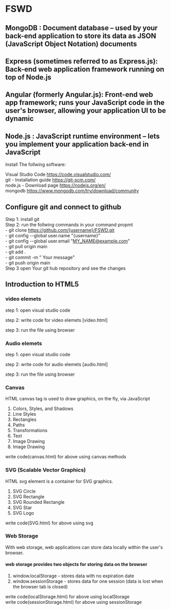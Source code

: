 
# FSWD

## MongoDB : Document database – used by your back-end application to store its data as JSON (JavaScript Object Notation) documents
## Express (sometimes referred to as Express.js): Back-end web application framework running on top of Node.js
## Angular (formerly Angular.js): Front-end web app framework; runs your JavaScript code in the user's browser, allowing your application UI to be dynamic
## Node.js : JavaScript runtime environment – lets you implement your application back-end in JavaScript

Install The follwing software: <br/>

Visual Studio Code https://code.visualstudio.com/ <br>
git - Installation guide https://git-scm.com/ <br/>
node.js - Download page https://nodejs.org/en/ <br/>
mongodb https://www.mongodb.com/try/download/community <br/>

## Configure git and connect to github
Step 1: install git <br>
Step 2: run the follwing commands in your command propmt<br>
       - git clone https://github.com/{username}/FSWD.git <br>
       - git config --global user.name "{username}" <br>
       - git config --global user.email "MY_NAME@example.com" <br>
       - git pull origin main <br>
       - git add . <br>
       - git commit -m " Your message" <br>
       - git push origin main<br>
Step 3 open Your git hub repository and see the changes


## Introduction to HTML5 
### video elemets

step 1: open visual studio code <br> 

step 2: write code for video elemets  [video.html] <br>

step 3: run the file using browser <br>

### Audio elemets

step 1: open visual studio code <br> 

step 2: write code for audio elemets  [audio.html] <br>

step 3: run the file using browser <br>

### Canvas

HTML canvas tag is used to draw graphics, on the fly, via JavaScript <br>
1. Colors, Styles, and Shadows
2. Line Styles
3. Rectangles
4. Paths
5. Transformations
6. Text
7. Image Drawing
8. Image Drawing

write code(canvas.html) for above using canvas methods 

### SVG (Scalable Vector Graphics)

HTML svg element is a container for SVG graphics.
1. SVG Circle
2. SVG Rectangle
3. SVG Rounded Rectangle
4. SVG Star
5. SVG Logo

 write code(SVG.html) for above using svg 
 
 ### Web Storage
 
 With web storage, web applications can store data locally within the user's browser.<br>
#### web storage provides two objects for storing data on the browser

1. window.localStorage - stores data with no expiration date
2. window.sessionStorage - stores data for one session (data is lost when the browser tab is closed)

write code(localStorage.html) for above using localStorage <br>
write code(sessionStorage.html) for above using sessionStorage



